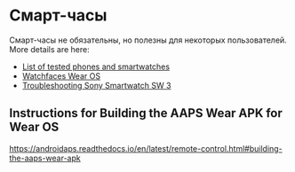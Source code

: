 # Смарт-часы

Смарт-часы не обязательны, но полезны для некоторых пользователей. More details are here:

- [List of tested phones and smartwatches](../Getting-Started/Phones.md)
- [Watchfaces Wear OS](../Configuration/Watchfaces.md)
- [Troubleshooting Sony Smartwatch SW 3](../Usage/SonySW3.md)

## Instructions for Building the AAPS Wear APK for Wear OS
https://androidaps.readthedocs.io/en/latest/remote-control.html#building-the-aaps-wear-apk
